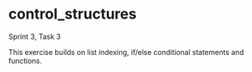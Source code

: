 # control_structures
Sprint 3, Task 3

This exercise builds on list indexing, if/else conditional statements and functions.
